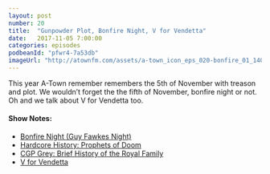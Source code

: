 ```yaml
---
layout: post
number: 20
title:  "Gunpowder Plot, Bonfire Night, V for Vendetta"
date:   2017-11-05 7:00:00
categories: episodes
podbeanId: "pfwr4-7a53db"
imageUrl: "http://atownfm.com/assets/a-town_icon_eps_020-bonfire_01_1400.jpg"
---
```


This year A-Town remember remembers the 5th of November with treason and plot. We wouldn’t forget the the fifth of November, bonfire night or not. Oh and we talk about V for Vendetta too.

#### Show Notes:
- [Bonfire Night (Guy Fawkes Night)](https://en.wikipedia.org/wiki/Guy_Fawkes_Night)
- [Hardcore History: Prophets of Doom](http://www.dancarlin.com/product/hardcore-history-48-prophets-of-doom/)
- [CGP Grey: Brief History of the Royal Family](https://www.youtube.com/watch?v=jNgP6d9HraI)
- [V for Vendetta](http://www.imdb.com/title/tt0434409/)